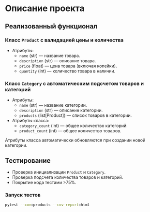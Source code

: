 # Описание проекта  

## Реализованный функционал  

### Класс `Product`  с валидацией цены и количества
- Атрибуты:  
  - `name` (str) — название товара.  
  - `description` (str) — описание товара.  
  - `price` (float) — цена товара (включая копейки).  
  - `quantity` (int) — количество товара в наличии.  

### Класс `Category`  с автоматическим подсчетом товаров и категорий
- Атрибуты:  
  - `name` (str) — название категории.  
  - `description` (str) — описание категории.  
  - `products` (list[Product]) — список товаров в категории.  
- Атрибуты класса:  
  - `category_count` (int) — общее количество категорий.  
  - `product_count` (int) — общее количество товаров.  

Атрибуты класса автоматически обновляются при создании новой категории.  

## Тестирование  
- Проверка инициализации `Product` и `Category`.  
- Проверка подсчета количества товаров и категорий.  
- Покрытие кода тестами >75%.  

### Запуск тестов  
```bash
pytest --cov=products --cov-report=html